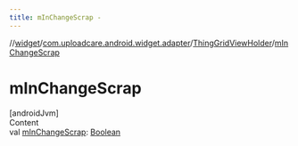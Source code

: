 ```yaml
---
title: mInChangeScrap -
---
```

//[widget](../../index.md)/[com.uploadcare.android.widget.adapter](../index.md)/[ThingGridViewHolder](index.md)/[mInChangeScrap](m-in-change-scrap.md)



# mInChangeScrap  
[androidJvm]  
Content  
val [mInChangeScrap](m-in-change-scrap.md): [Boolean](https://kotlinlang.org/api/latest/jvm/stdlib/kotlin/-boolean/index.html)  



